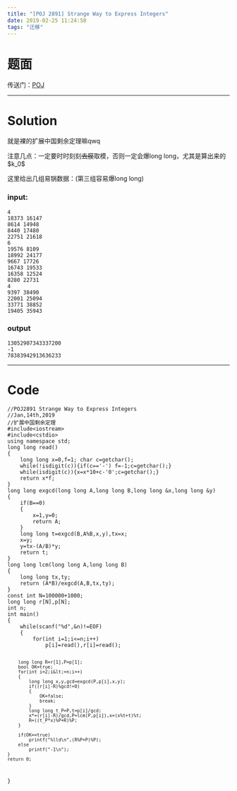 ```yaml
---
title: "[POJ 2891] Strange Way to Express Integers"
date: 2019-02-25 11:24:58
tags: "迁移"
---
```

<h1>题面</h1>
<p>传送门：<a href="http://poj.org/problem?id=2891" target="_blank"  rel="nofollow" >POJ</a></p>
<hr />
<h1>Solution</h1>
<p>就是裸的扩展中国剩余定理嘛qwq</p>
<p>注意几点：一定要时时刻刻<del>去膜</del>取模，否则一定会爆long long，尤其是算出来的$k_0$</p>
<p>这里给出几组易锅数据：(第三组容易爆long long)</p>
<h3>input:</h3>
<pre><code class="">4
18373 16147
8614 14948
8440 17480
22751 21618
6
19576 8109
18992 24177
9667 17726
16743 19533
16358 12524
8280 22731
4
9397 38490
22001 25094
33771 38852
19405 35943
</code></pre>
<h3>output</h3>
<pre><code class="">13052907343337200
-1
78383942913636233
</code></pre>
<hr />
<h1>Code</h1>
<pre><code class="language-cpp ">//POJ2891 Strange Way to Express Integers
//Jan,14th,2019
//扩展中国剩余定理
#include&lt;iostream&gt;
#include&lt;cstdio&gt;
using namespace std;
long long read()
{
    long long x=0,f=1; char c=getchar();
    while(!isdigit(c)){if(c=='-') f=-1;c=getchar();}
    while(isdigit(c)){x=x*10+c-'0';c=getchar();}
    return x*f;
}
long long exgcd(long long A,long long B,long long &amp;x,long long &amp;y)
{
    if(B==0) 
    {
        x=1,y=0;
        return A;
    }
    long long t=exgcd(B,A%B,x,y),tx=x;
    x=y;
    y=tx-(A/B)*y;
    return t;
}
long long lcm(long long A,long long B)
{
    long long tx,ty;
    return (A*B)/exgcd(A,B,tx,ty);
}
const int N=100000+1000;
long long r[N],p[N];
int n;
int main()
{
    while(scanf("%d",&amp;n)!=EOF)
    {
        for(int i=1;i&lt;=n;i++)
            p[i]=read(),r[i]=read();

        long long R=r[1],P=p[1];
        bool OK=true;
        for(int i=2;i&lt;=n;i++)
        {
            long long x,y,gcd=exgcd(P,p[i],x,y);
            if((r[i]-R)%gcd!=0)
            {
                OK=false;
                break;
            }
            long long t_P=P,t=p[i]/gcd;
            x*=(r[i]-R)/gcd,P=lcm(P,p[i]),x=(x%t+t)%t;
            R=((t_P*x)%P+R)%P;
        }

        if(OK==true)
            printf("%lld\n",(R%P+P)%P);
        else
            printf("-1\n");
    }
    return 0;
}

</code></pre>
